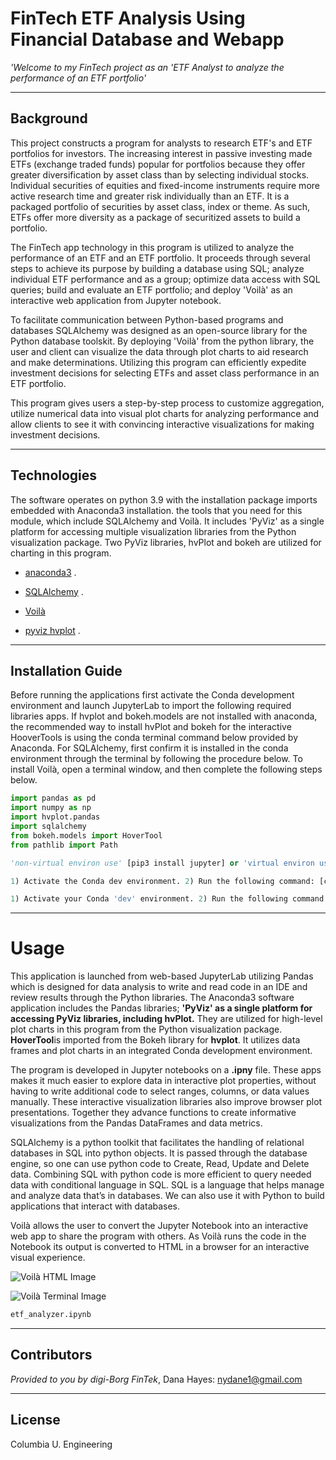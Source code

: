 # FinTech ETF Analysis Using Financial Database and Webapp

*'Welcome to my FinTech project as an 'ETF Analyst to analyze the performance of an ETF portfolio'*

---

## Background
This project constructs a program for analysts to research ETF's and ETF portfolios for investors. The increasing interest in passive investing made ETFs (exchange traded funds) popular for portfolios because they offer greater diversification by asset class than by selecting individual stocks. Individual securities of equities and fixed-income instruments require more active research time and greater risk individually than an ETF. It is a packaged portfolio of securities by asset class, index or theme. As such, ETFs offer more diversity as a package of securitized assets to build a portfolio. 

The FinTech app technology in this program is utilized to analyze the performance of an ETF and an ETF portfolio. It proceeds through several steps to achieve its purpose by building a database using SQL; analyze individual ETF performance and as a group; optimize data access with SQL queries; build and evaluate an ETF portfolio; and deploy 'Voilà' as an interactive web application from Jupyter notebook. 

To facilitate communication between Python-based programs and databases SQLAlchemy was designed as an open-source library for the Python database toolskit. By deploying 'Voilà' from the python library, the user and client can visualize the data through plot charts to aid research and make determinations. Utilizing this program can efficiently expedite investment decisions for selecting ETFs and asset class performance in an ETF portfolio.      

This program gives users a step-by-step process to customize aggregation, utilize numerical data into visual plot charts for analyzing performance and allow clients to see it with convincing interactive visualizations for making investment decisions.



---

## Technologies

The software operates on python 3.9 with the installation package imports embedded with Anaconda3 installation. the tools that you need for this module, which include SQLAlchemy and Voilà. It includes 'PyViz' as a single platform for accessing multiple visualization libraries from the Python visualization package. Two PyViz libraries, hvPlot and bokeh are utilized for charting in this program. 

* [anaconda3](https://docs.anaconda.com/anaconda/install/windows/e) . 

* [SQLAlchemy](https://www.sqlalchemy.org/) .

* [Voilà](https://voila.readthedocs.io/en/stable/index.html)

* [pyviz hvplot](https://hvplot.holoviz.org/index.html#) .

---

## Installation Guide

Before running the applications first activate the Conda development environment and launch JupyterLab to import the following required libraries apps. If hvplot and bokeh.models are not installed with anaconda, the recommended way to install hvPlot and bokeh for the interactive HooverTools is using the conda terminal command below provided by Anaconda. For SQLAlchemy, first confirm it is installed in the conda environment through the terminal by following the procedure below. To install Voilà, open a terminal window, and then complete the following steps below.

```python libraries
import pandas as pd
import numpy as np
import hvplot.pandas
import sqlalchemy
from bokeh.models import HoverTool
from pathlib import Path 

'non-virtual environ use' [pip3 install jupyter] or 'virtual environ use' [conda install -m pip install bokeh] 

1) Activate the Conda dev environment. 2) Run the following command: [conda list sqlalchemy] 

1) Activate your Conda 'dev' environment. 2) Run the following command: [conda install -c conda-forge voila]; 3) Confirm the installation succeeded by running the command: [conda list voila]

```

---
# Usage

This application is launched from web-based JupyterLab utilizing Pandas which is designed for data analysis to write and read code in an IDE and review results through the Python libraries. The Anaconda3 software application includes the Pandas libraries; **'PyViz' as a single platform for accessing PyViz libraries, including hvPlot.** They are utilized for high-level plot charts in this program from the Python visualization package. **HoverTool**is imported from the Bokeh library for **hvplot**. It utilizes data frames and plot charts in an integrated Conda development environment. 

The program is developed in Jupyter notebooks on a **.ipny** file. These apps makes it much easier to explore data in interactive plot properties, without having to write additional code to select ranges, columns, or data values manually. These interactive visualization libraries also improve browser plot presentations. Together they advance functions to create informative visualizations from the Pandas DataFrames and data metrics. 

SQLAlchemy is a python toolkit that facilitates the handling of relational databases in SQL into python objects. It is passed through the database engine, so one can use python code to Create, Read, Update and Delete data. Combining SQL with python code is more efficient to query needed data with conditional language in SQL. SQL is a language that helps manage and analyze data that’s in databases. We can also use it with Python to build applications that interact with databases.    

Voilà allows the user to convert the Jupyter Notebook into an interactive web app to share the program with others. As Voilà runs the code in the Notebook its output is converted to HTML in a browser for an interactive visual experience. 

![Voilà HTML Image](M7Chllg-Viola_HTML.png) 

![Voilà Terminal Image](M7Chllg-Voila_Terminal_CUBC.png)

```python
etf_analyzer.ipynb
```
 

---

## Contributors

*Provided to you by digi-Borg FinTek*, 
Dana Hayes: nydane1@gmail.com

---

## License

Columbia U. Engineering